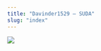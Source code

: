 ```yaml
---
title: "Davinder1529 – SUDA"
slug: "index"
---
```


[![](/wp-content/2007/11/Davinder1529-225x300.jpg)](/wp-content/2007/11/Davinder1529.jpg)